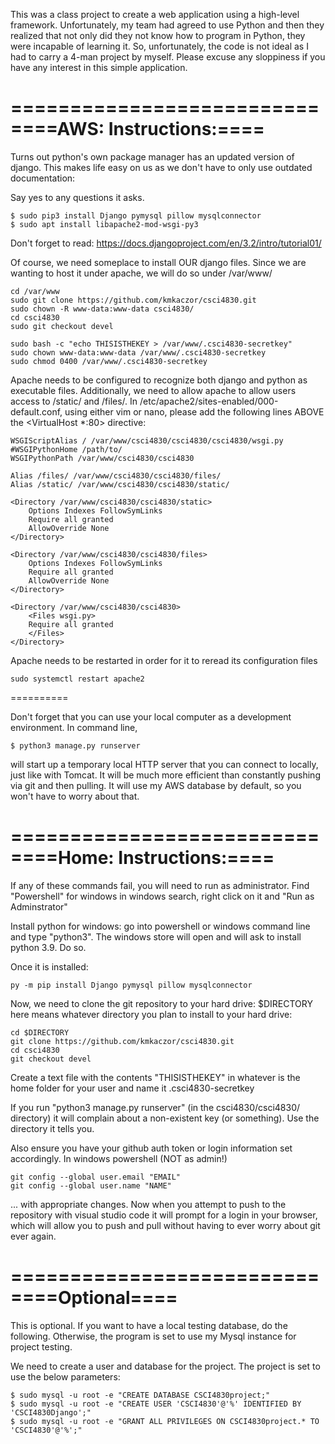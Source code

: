This was a class project to create a web application using a high-level framework. Unfortunately, my team had agreed to use Python and then they realized that not only did they not know how to program in Python, they were incapable of learning it. So, unfortunately, the code is not ideal as I had to carry a 4-man project by myself. Please excuse any sloppiness if you have any interest in this simple application.

==========================
====AWS: Instructions:====
==========================

Turns out python's own package manager has an updated version of django. This makes life easy on us as we don't have to only use outdated documentation:

Say yes to any questions it asks.

    $ sudo pip3 install Django pymysql pillow mysqlconnector
    $ sudo apt install libapache2-mod-wsgi-py3


Don't forget to read: https://docs.djangoproject.com/en/3.2/intro/tutorial01/

Of course, we need someplace to install OUR django files. Since we are wanting to host it under apache, we will
do so under /var/www/

    cd /var/www
    sudo git clone https://github.com/kmkaczor/csci4830.git
    sudo chown -R www-data:www-data csci4830/
    cd csci4830
    sudo git checkout devel
    
    sudo bash -c "echo THISISTHEKEY > /var/www/.csci4830-secretkey"
    sudo chown www-data:www-data /var/www/.csci4830-secretkey
    sudo chmod 0400 /var/www/.csci4830-secretkey

Apache needs to be configured to recognize both django and python as executable files. Additionally, we need to allow apache to allow users access to /static/ and /files/. 
In /etc/apache2/sites-enabled/000-default.conf, using either vim or nano, please add the following lines ABOVE
the <VirtualHost *:80> directive:

    WSGIScriptAlias / /var/www/csci4830/csci4830/csci4830/wsgi.py
    #WSGIPythonHome /path/to/
    WSGIPythonPath /var/www/csci4830/csci4830

    Alias /files/ /var/www/csci4830/csci4830/files/
    Alias /static/ /var/www/csci4830/csci4830/static/

    <Directory /var/www/csci4830/csci4830/static>
        Options Indexes FollowSymLinks
        Require all granted
        AllowOverride None
    </Directory>

    <Directory /var/www/csci4830/csci4830/files>
        Options Indexes FollowSymLinks
        Require all granted
        AllowOverride None
    </Directory>

    <Directory /var/www/csci4830/csci4830>
        <Files wsgi.py>
        Require all granted
        </Files>
    </Directory>

Apache needs to be restarted in order for it to reread its configuration files

    sudo systemctl restart apache2

==========

Don't forget that you can use your local computer as a development environment. In command line, 

    $ python3 manage.py runserver

will start up a temporary local HTTP server that you can connect to locally, just like with Tomcat. It will be much more efficient than constantly pushing
via git and then pulling. It will use my AWS database by default, so you won't have to worry about that.


==========================
====Home: Instructions:====
==========================
If any of these commands fail, you will need to run as administrator. Find "Powershell" for windows in windows search, right click on it and "Run as Adminstrator"

Install python for windows: go into powershell or windows command line and type "python3". The windows store will open and will ask to install python 3.9. Do so.

Once it is installed:

    py -m pip install Django pymysql pillow mysqlconnector

Now, we need to clone the git repository to your hard drive: $DIRECTORY here means whatever directory you plan to install to your hard drive:

    cd $DIRECTORY
    git clone https://github.com/kmkaczor/csci4830.git
    cd csci4830
    git checkout devel
    
Create a text file with the contents "THISISTHEKEY" in whatever is the home folder for your user and name it .csci4830-secretkey

If you run "python3 manage.py runserver" (in the csci4830/csci4830/ directory) it will complain about a non-existent key (or something). Use the directory it tells you. 

Also ensure you have your github auth token or login information set accordingly. In windows powershell (NOT as admin!)

    git config --global user.email "EMAIL"
    git config --global user.name "NAME"

... with appropriate changes. Now when you attempt to push to the repository with visual studio code it will prompt for a login in your browser, which will allow you to push and pull without having to ever worry about git ever again.

==========================
====Optional====
==========================

This is optional. If you want to have a local testing database, do the following. Otherwise, the program is set to use my Mysql instance for project testing.

We need to create a user and database for the project. The project is set to use the below parameters:

    $ sudo mysql -u root -e "CREATE DATABASE CSCI4830project;"
    $ sudo mysql -u root -e "CREATE USER 'CSCI4830'@'%' IDENTIFIED BY 'CSCI4830Django';"
    $ sudo mysql -u root -e "GRANT ALL PRIVILEGES ON CSCI4830project.* TO 'CSCI4830'@'%';"
